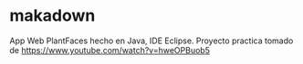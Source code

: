 # makadown
App Web PlantFaces hecho en Java, IDE Eclipse. Proyecto practica tomado de https://www.youtube.com/watch?v=hweOPBuob5
